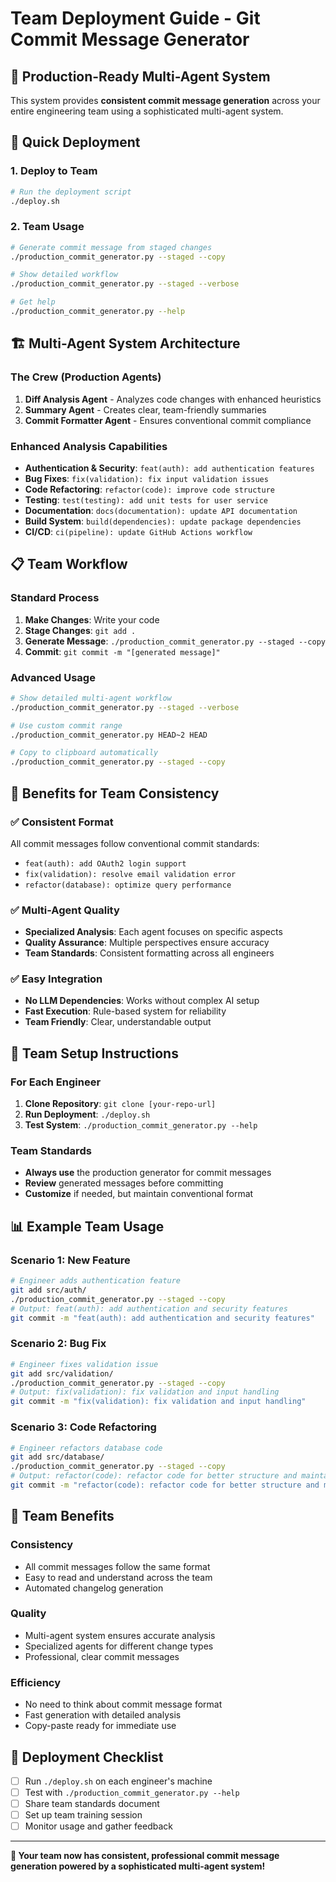 # Team Deployment Guide - Git Commit Message Generator

## 🎯 **Production-Ready Multi-Agent System**

This system provides **consistent commit message generation** across your entire engineering team using a sophisticated multi-agent system.

## 🚀 **Quick Deployment**

### 1. **Deploy to Team**
```bash
# Run the deployment script
./deploy.sh
```

### 2. **Team Usage**
```bash
# Generate commit message from staged changes
./production_commit_generator.py --staged --copy

# Show detailed workflow
./production_commit_generator.py --staged --verbose

# Get help
./production_commit_generator.py --help
```

## 🏗️ **Multi-Agent System Architecture**

### **The Crew (Production Agents)**
1. **Diff Analysis Agent** - Analyzes code changes with enhanced heuristics
2. **Summary Agent** - Creates clear, team-friendly summaries
3. **Commit Formatter Agent** - Ensures conventional commit compliance

### **Enhanced Analysis Capabilities**
- **Authentication & Security**: `feat(auth): add authentication features`
- **Bug Fixes**: `fix(validation): fix input validation issues`
- **Code Refactoring**: `refactor(code): improve code structure`
- **Testing**: `test(testing): add unit tests for user service`
- **Documentation**: `docs(documentation): update API documentation`
- **Build System**: `build(dependencies): update package dependencies`
- **CI/CD**: `ci(pipeline): update GitHub Actions workflow`

## 📋 **Team Workflow**

### **Standard Process**
1. **Make Changes**: Write your code
2. **Stage Changes**: `git add .`
3. **Generate Message**: `./production_commit_generator.py --staged --copy`
4. **Commit**: `git commit -m "[generated message]"`

### **Advanced Usage**
```bash
# Show detailed multi-agent workflow
./production_commit_generator.py --staged --verbose

# Use custom commit range
./production_commit_generator.py HEAD~2 HEAD

# Copy to clipboard automatically
./production_commit_generator.py --staged --copy
```

## 🎯 **Benefits for Team Consistency**

### **✅ Consistent Format**
All commit messages follow conventional commit standards:
- `feat(auth): add OAuth2 login support`
- `fix(validation): resolve email validation error`
- `refactor(database): optimize query performance`

### **✅ Multi-Agent Quality**
- **Specialized Analysis**: Each agent focuses on specific aspects
- **Quality Assurance**: Multiple perspectives ensure accuracy
- **Team Standards**: Consistent formatting across all engineers

### **✅ Easy Integration**
- **No LLM Dependencies**: Works without complex AI setup
- **Fast Execution**: Rule-based system for reliability
- **Team Friendly**: Clear, understandable output

## 🔧 **Team Setup Instructions**

### **For Each Engineer**
1. **Clone Repository**: `git clone [your-repo-url]`
2. **Run Deployment**: `./deploy.sh`
3. **Test System**: `./production_commit_generator.py --help`

### **Team Standards**
- **Always use** the production generator for commit messages
- **Review** generated messages before committing
- **Customize** if needed, but maintain conventional format

## 📊 **Example Team Usage**

### **Scenario 1: New Feature**
```bash
# Engineer adds authentication feature
git add src/auth/
./production_commit_generator.py --staged --copy
# Output: feat(auth): add authentication and security features
git commit -m "feat(auth): add authentication and security features"
```

### **Scenario 2: Bug Fix**
```bash
# Engineer fixes validation issue
git add src/validation/
./production_commit_generator.py --staged --copy
# Output: fix(validation): fix validation and input handling
git commit -m "fix(validation): fix validation and input handling"
```

### **Scenario 3: Code Refactoring**
```bash
# Engineer refactors database code
git add src/database/
./production_commit_generator.py --staged --copy
# Output: refactor(code): refactor code for better structure and maintainability
git commit -m "refactor(code): refactor code for better structure and maintainability"
```

## 🎉 **Team Benefits**

### **Consistency**
- All commit messages follow the same format
- Easy to read and understand across the team
- Automated changelog generation

### **Quality**
- Multi-agent system ensures accurate analysis
- Specialized agents for different change types
- Professional, clear commit messages

### **Efficiency**
- No need to think about commit message format
- Fast generation with detailed analysis
- Copy-paste ready for immediate use

## 🚀 **Deployment Checklist**

- [ ] Run `./deploy.sh` on each engineer's machine
- [ ] Test with `./production_commit_generator.py --help`
- [ ] Share team standards document
- [ ] Set up team training session
- [ ] Monitor usage and gather feedback

<!-- ## 📞 **Support**

For questions or issues:
1. Check the `--help` output
2. Review this deployment guide
3. Test with `--verbose` flag for detailed workflow
4. Contact the team lead for advanced configuration -->

---

**🎯 Your team now has consistent, professional commit message generation powered by a sophisticated multi-agent system!**
